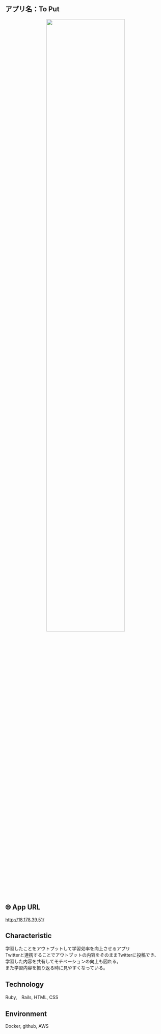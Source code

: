 ## アプリ名：To Put
<p align="center">
<img src="https://i.gyazo.com/34fc732e342b0a0a7421a0afc7ab4e89.png" width=70%>  
</p>

## 🌐 App URL
http://18.178.39.51/

## Characteristic
学習したことをアウトプットして学習効率を向上させるアプリ<br>
Twitterと連携することでアウトプットの内容をそのままTwitterに投稿でき、<br>
学習した内容を共有してモチベーションの向上も図れる。<br>
また学習内容を振り返る時に見やすくなっている。

## Technology
Ruby,　Rails, HTML, CSS

## Environment
Docker, github, AWS






